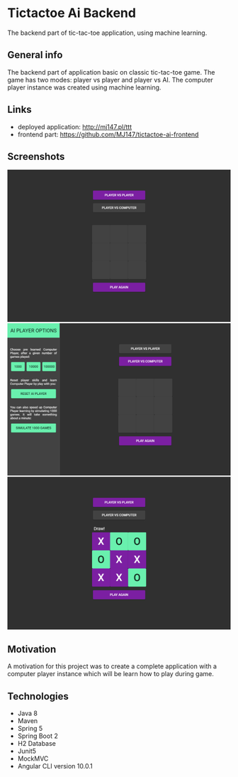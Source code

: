 # Tictactoe Ai Backend
The backend part of tic-tac-toe application, using machine learning.

## General info
The backend part of application basic on classic tic-tac-toe game. The game has two modes: player vs player and player vs AI.
The computer player instance was created using machine learning.  

## Links
* deployed application: http://mj147.pl/ttt
* frontend part: https://github.com/MJ147/tictactoe-ai-frontend

## Screenshots
![player vs player mode](https://raw.githubusercontent.com/MJ147/tictactoe-ai-frontend/master/screenshots/1.png)
![player vs computer mode](https://github.com/MJ147/tictactoe-ai-frontend/raw/master/screenshots/2.png)
![play example](https://github.com/MJ147/tictactoe-ai-frontend/raw/master/screenshots/3.png)

## Motivation
A motivation for this project was to create a complete application with a computer player instance which will be learn how to play during game.

## Technologies
* Java 8
* Maven
* Spring 5
* Spring Boot 2
* H2 Database
* Junit5
* MockMVC
* Angular CLI version 10.0.1
